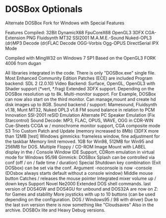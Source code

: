 # DOSBox Optionals
 Alternate DOSBox Fork for Windows with Special Features

Features Compiled:
32Bit DynamicX68 FpuCoreX68 OpenGL3 3DFX CGA-Extension PNG Fluidsynth MT32 SSI2001
M.A.M.E.-Sound Nuked-OPL3 (dr)MP3 Decode (dr)FLAC Decode OGG-Vorbis Ogg-OPUS DirectSerial IPX Mode

Compiled with MingW32 on Windows 7 SP1
Based on the OpenGL3 FORK 4006 from dugan

All libraries integrated in the code. There is only "DOSBox.exe" single file.
Most Enhanced Community Edition Patches (ECE) are included
Program backend: SDL 2 (2.0.10)
Video Backend: Surface, OpenGL, OpenGL3 with Shader support (*vert, *.frag)
Extended 3DFX support. Depending on the DOSBox resolution up to 8k.
Multi-monitor support. For Example, DOSBox can now also start on the third monitor.
Can manage,mount and create hd disk images up to 8GB.
Sound backend / support: Mamesound, Fluidsynth v1.18, Munt MT32, Nuked OPL3 v1.8
FM sound balance in relation to PCM
Innovation SSI-2001 reSID Emulation
Alternate PC Speaker Emulation (Fix Starcontrol)
Sound Decode: MP3, FLAC, OPUS, WAVE, OGG in CDR-WIN Cue-Sheets
CCGA w / monochrome monitor support, CGA composite mode
S3 Trio Custom Patch and Update (memory increased to 8Mb) (3DFX more than 12MB [test]
Windows gimmicks: frameless window, fine adjustment for the taskbar
Memory limit removed. 1GB for Win98, 512MB for Win95 and 256MB for DOS.
Multiple Floppy / CD-ROM Image Mount with LABEL display in the / Console Window
IDE Support, CDRom emulation in virtual mode for Windows 95/98
Gimmick: DOSBox Splash can be controlled via conf (off / on / fade time / duration)
Special Shutdown key combination (Exit DOSbox) can be set via the conf.
Argument -noconsole is now -console (DOsbox always starts default without a console window)
Middle mouse button Catches / releases the mouse pointer
Integrated mixer volume up / down keys
Support Novel Ne2000
Extended DOS shell commands.
last version of DOS4GW and DOS4GU for unbound and DOS32A are now on Z: for Games and stability
More joysticks with up to 10 buttons (can be used depending on the configuration. DOS / Windows95 / 98 with driver)
Due to the last svn version there is now something like "Cloudsaves"
Also in the archive. DOSBOx lite and Heavy Debug versions.
